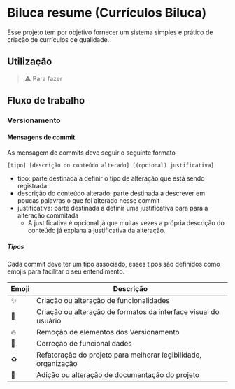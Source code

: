 # Biluca resume (Currículos Biluca)

Esse projeto tem por objetivo fornecer um sistema simples e prático de criação de currículos de qualidade.

## Utilização

> ⚠️ Para fazer

## Fluxo de trabalho

### Versionamento

#### Mensagens de commit

As mensagem de commits deve seguir o seguinte formato

```
[tipo] [descrição do conteúdo alterado] [(opcional) justificativa]
```

- tipo: parte destinada a definir o tipo de alteração que está sendo registrada
- descrição do conteúdo alterado: parte destinada a descrever em poucas palavras o que foi alterado nesse commit
- justificativa: parte destinada a definir uma justificativa para para a alteração commitada
	- A justificativa é opcional já que muitas vezes a própria descrição do conteúdo já explana a justificativa da alteração.

##### Tipos 

Cada commit deve ter um tipo associado, esses tipos são definidos como emojis para facilitar o seu entendimento.

| Emoji | Descrição                                                       |
| ----- | --------------------------------------------------------------- |
| ✨     | Criação ou alteração de funcionalidades                         |
| 💄     | Criação ou alteração de formatos da interface visual do usuário |
| 🔥     | Remoção de elementos dos Versionamento                          |
| 🐛     | Correção de funcionalidades                                     |
| ♻️     | Refatoração do projeto para melhorar legibilidade, organização  |
| 📖     | Adição ou alteração de documentação do projeto                  |
